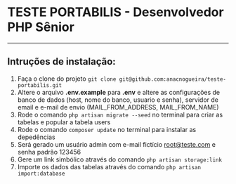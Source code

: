 # TESTE PORTABILIS - Desenvolvedor PHP Sênior



---

## Intruções de instalação:

1. Faça o clone do projeto `git clone git@github.com:anacnogueira/teste-portabilis.git`
2. Altere o arquivo **.env.example**  para **.env** e altere as configurações de banco de dados (host, nome do banco, usuario e senha), servidor de email e e-mail de envio (MAIL_FROM_ADDRESS, MAIL_FROM_NAME)
3. Rode o comando `php artisan migrate --seed`  no terminal para criar as tabelas e popular a tabela users
4. Rode o comando `composer update` no terminal para instalar as depedências
5. Será gerado um usuário admin com e-mail fictício root@teste.com e senha padrão 123456
6. Gere um link simbólico através do comando `php artisan storage:link`
7. Importe os dados das tabelas através do comando `php artisan import:database`